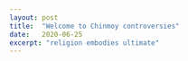 ```yaml
---
layout: post
title:  "Welcome to Chinmoy controversies"
date:   2020-06-25
excerpt: "religion embodies ultimate"
---
```

